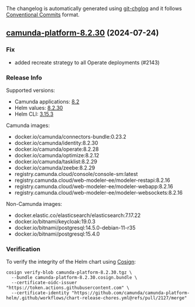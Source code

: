 The changelog is automatically generated using [git-chglog](https://github.com/git-chglog/git-chglog)
and it follows [Conventional Commits](https://www.conventionalcommits.org/en/v1.0.0/) format.


<a name="camunda-platform-8.2.30"></a>
## [camunda-platform-8.2.30](https://github.com/camunda/camunda-platform-helm/releases/tag/camunda-platform-8.2.30) (2024-07-24)

### Fix

* added recreate strategy to all Operate deployments (#2143)

### Release Info

Supported versions:

- Camunda applications: [8.2](https://github.com/camunda/camunda-platform/releases?q=tag%3A8.2&expanded=true)
- Helm values: [8.2.30](https://artifacthub.io/packages/helm/camunda/camunda-platform/8.2.30#parameters)
- Helm CLI: [3.15.3](https://github.com/helm/helm/releases/tag/v3.15.3)

Camunda images:

- docker.io/camunda/connectors-bundle:0.23.2
- docker.io/camunda/identity:8.2.30
- docker.io/camunda/operate:8.2.28
- docker.io/camunda/optimize:8.2.12
- docker.io/camunda/tasklist:8.2.29
- docker.io/camunda/zeebe:8.2.29
- registry.camunda.cloud/console/console-sm:latest
- registry.camunda.cloud/web-modeler-ee/modeler-restapi:8.2.16
- registry.camunda.cloud/web-modeler-ee/modeler-webapp:8.2.16
- registry.camunda.cloud/web-modeler-ee/modeler-websockets:8.2.16

Non-Camunda images:

- docker.elastic.co/elasticsearch/elasticsearch:7.17.22
- docker.io/bitnami/keycloak:19.0.3
- docker.io/bitnami/postgresql:14.5.0-debian-11-r35
- docker.io/bitnami/postgresql:15.4.0

### Verification

To verify the integrity of the Helm chart using [Cosign](https://docs.sigstore.dev/signing/quickstart/):

```shell
cosign verify-blob camunda-platform-8.2.30.tgz \
  --bundle camunda-platform-8.2.30.cosign.bundle \
  --certificate-oidc-issuer "https://token.actions.githubusercontent.com" \
  --certificate-identity "https://github.com/camunda/camunda-platform-helm/.github/workflows/chart-release-chores.yml@refs/pull/2127/merge"
```
